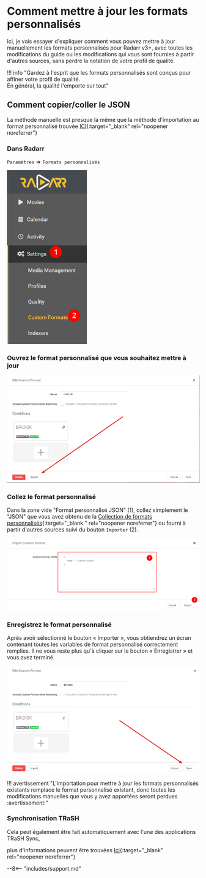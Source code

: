 # Comment mettre à jour les formats personnalisés

Ici, je vais essayer d'expliquer comment vous pouvez mettre à jour manuellement les formats personnalisés pour Radarr v3+, avec toutes les modifications du guide ou les modifications qui vous sont fournies à partir d'autres sources, sans perdre la notation de votre profil de qualité.

!!! info "Gardez à l'esprit que les formats personnalisés sont conçus pour affiner votre profil de qualité.<br>En général, la qualité l'emporte sur tout"

## Comment copier/coller le JSON

La méthode manuelle est presque la même que la méthode d'importation au format personnalisé trouvée [ICI](/Radarr/Radarr-import-custom-formats/){:target="_blank" rel="noopener noreferrer"}

### Dans Radarr

`Paramètres` => `Formats personnalisés`

![cf-settings-cf](images/cf-settings-cf.png)

### Ouvrez le format personnalisé que vous souhaitez mettre à jour

![!Importer pour mettre à jour](images/cf-import-to-update.png)

### Collez le format personnalisé

Dans la zone vide "Format personnalisé JSON" (1), collez simplement le "JSON" que vous avez obtenu de la [Collection de formats personnalisés](/Radarr/Radarr-collection-of-custom-formats/){:target="_blank " rel="noopener noreferrer"} ou fourni à partir d'autres sources suivi du bouton `Importer` (2).

![cf-import-cf](images/cf-import-cf.png)

### Enregistrez le format personnalisé

Après avoir sélectionné le bouton « Importer », vous obtiendrez un écran contenant toutes les variables de format personnalisé correctement remplies. Il ne vous reste plus qu'à cliquer sur le bouton « Enregistrer » et vous avez terminé.

![cf-import-done](images/cf-import-done.png)

!!! avertissement "L'importation pour mettre à jour les formats personnalisés existants remplace le format personnalisé existant, donc toutes les modifications manuelles que vous y avez apportées seront perdues :avertissement:"

### Synchronisation TRaSH

Cela peut également être fait automatiquement avec l'une des applications TRaSH Sync,

plus d'informations peuvent être trouvées [Ici](/Guide-Sync/){:target="_blank" rel="noopener noreferrer"}

--8<-- "includes/support.md"